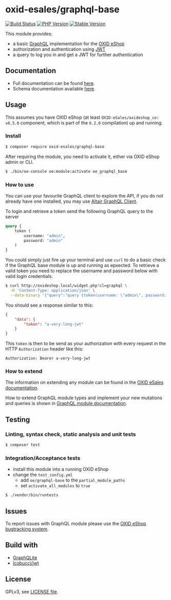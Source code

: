 # oxid-esales/graphql-base

[![Build Status](https://flat.badgen.net/travis/OXID-eSales/graphql-base-module/?icon=travis&label=build&cache=300&scale=1.1)](https://travis-ci.com/OXID-eSales/graphql-base-module)
[![PHP Version](https://flat.badgen.net/packagist/php/OXID-eSales/graphql-base/?cache=300&scale=1.1)](https://github.com/oxid-esales/graphql-base-module)
[![Stable Version](https://flat.badgen.net/packagist/v/OXID-eSales/graphql-base/latest/?label=latest&cache=300&scale=1.1)](https://packagist.org/packages/oxid-esales/graphql-base)

This module provides:
- a basic [GraphQL](https://www.graphql.org) implementation for the [OXID eShop](https://www.oxid-esales.com/)
- authorization and authentication using [JWT](https://jwt.io)
- a query to log you in and get a JWT for further authentication


## Documentation

* Full documentation can be found [here](https://docs.oxid-esales.com/modules/graphql/en/master/).
* Schema documentation available [here](https://oxid-esales.github.io/graphql-base-module).

## Usage

This assumes you have OXID eShop (at least `OXID-eSales/oxideshop_ce: v6.5.0` component, which is part of the `6.2.0` compilation) up and running.

### Install

```bash
$ composer require oxid-esales/graphql-base
```

After requiring the module, you need to activate it, either via OXID eShop admin or CLI.

```bash
$ ./bin/oe-console oe:module:activate oe_graphql_base
```

### How to use

You can use your favourite GraphQL client to explore the API, if you do not
already have one installed, you may use [Altair GraphQL Client](https://altair.sirmuel.design/).

To login and retrieve a token send the following GraphQL query to the server

```graphql
query {
    token (
        username: "admin",
        password: "admin"
    )
}
```

You could simply just fire up your terminal and use `curl` to do a basic check
if the GraphQL base module is up and running as epxected. To retrieve a valid
token you need to replace the username and password below with valid login
credentials.

```bash
$ curl http://oxideshop.local/widget.php?cl=graphql \
  -H 'Content-Type: application/json' \
  --data-binary '{"query":"query {token(username: \"admin\", password: \"admin\")}"}'
```

You should see a response similar to this:

```json
{
    "data": {
        "token": "a-very-long-jwt"
    }
}
```

This `token` is then to be send as your authorization with every request in the
HTTP `Authorization` header like this:

```
Authorization: Bearer a-very-long-jwt
```

### How to extend

The information on extending any module can be found in the [OXID eSales documentation](https://docs.oxid-esales.com).

How to extend GraphQL module types and implement your new mutations and queries is shown in [GraphQL module documentation](https://docs.oxid-esales.com/modules/graphql/en/master/tutorials/index.html).

## Testing

### Linting, syntax check, static analysis and unit tests

```bash
$ composer test
```

### Integration/Acceptance tests

- install this module into a running OXID eShop
- change the `test_config.yml`
  - add `oe/graphql-base` to the `partial_module_paths`
  - set `activate_all_modules` to `true`

```bash
$ ./vendor/bin/runtests
```

## Issues

To report issues with GraphQL module please use the [OXID eShop bugtracking system](https://bugs.oxid-esales.com/).

## Build with

- [GraphQLite](https://graphqlite.thecodingmachine.io/)
- [lcobucci/jwt](https://github.com/lcobucci/jwt)

## License

GPLv3, see [LICENSE file](LICENSE).

